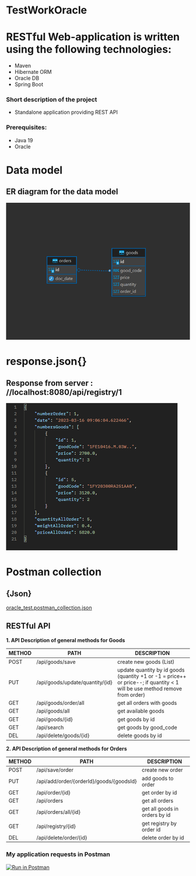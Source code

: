 # TestWorkOracle

# RESTful Web-application is written using the following technologies: 
  - Maven 
  - Hibernate ORM
  - Oracle DB 
  - Spring Boot
  
### Short description of the project
  - Standalone application providing REST API

### Prerequisites:
- Java 19
- Oracle

# Data model
## ER diagram for the data model

![db_diagram.png](src%2Fmain%2Fresources%2Fimg%2Fdb_diagram.png)

# response.json{}
## Response from server : //localhost:8080/api/registry/1

![jsonResponse.png](src%2Fmain%2Fresources%2Fimg%2FjsonResponse.png)

# Postman collection
## {Json}

[oracle_test.postman_collection.json](src%2Fmain%2Fresources%2Ffiles%2Foracle_test.postman_collection.json)

## RESTful API

**1. API Description of general methods for Goods**

METHOD | PATH | DESCRIPTION
------------|-----|------------
POST | /api/goods/save      | create new goods (List)
PUT  | /api/goods/update/quantity/{id}    | update quantity by id goods (quantity +1 or -1 = price++ or price--; if quantity < 1 will be use method remove from order)
GET  | /api/goods/order/all | get all orders with goods
GET  | /api/goods/all       | get available goods
GET  | /api/goods/{id}      | get goods by id
GET  | /api/search          | get goods by good_code
DEL  | /api/delete/goods/{id} | delete goods by id

**2. API Description of general methods for Orders**

METHOD | PATH               | DESCRIPTION
------------|--------------------|------------
POST | /api/save/order                          | create new order
PUT | /api/add/order/{orderId}/goods/{goodsId}  | add goods to order
GET | /api/order/{id}                           | get order by id
GET | /api/orders                               | get all orders
GET | /api/orders/all/{id}                      | get all goods in orders by id
GET | /api/registry/{id}                        | get registry by order id
DEL | /api/delete/order/{id}                    | delete order by id


### My application requests in Postman
[![Run in Postman](https://run.pstmn.io/button.svg)](https://app.getpostman.com/run-collection/d9af219fea3fe665c736?action=collection%2Fimport)
